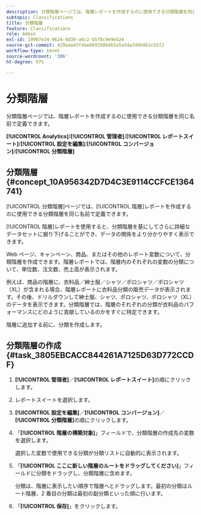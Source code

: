 ```yaml
---
description: 分類階層ページでは、階層レポートを作成するのに使用できる分類階層を同じ名前で定義できます。
subtopic: Classifications
title: 分類階層
feature: Classifications
role: Admin
exl-id: 19907e24-9624-4d30-a6c2-b5f8c9e9eb24
source-git-commit: 429aaa43fdae669350bdb5a5a54a7d4b9b1c65f2
workflow-type: tm+mt
source-wordcount: '306'
ht-degree: 97%

---
```


# 分類階層

分類階層ページでは、階層レポートを作成するのに使用できる分類階層を同じ名前で定義できます。

**[!UICONTROL Analytics]**/**[!UICONTROL 管理者]**/**[!UICONTROL レポートスイート]**/**[!UICONTROL 設定を編集]**/**[!UICONTROL コンバージョン]**/**[!UICONTROL 分類階層]**

## 分類階層 {#concept_10A956342D7D4C3E9114CCFCE1364741}

[!UICONTROL 分類階層]ページでは、[!UICONTROL 階層]レポートを作成するのに使用できる分類階層を同じ名前で定義できます。

[!UICONTROL 階層]レポートを使用すると、分類階層を基にしてさらに詳細なデータセットに掘り下げることができ、データの関係をより分かりやすく表示できます。

Web ページ、キャンペーン、商品、またはその他のレポート変数について、分類階層を作成できます。階層レポートでは、階層内のそれぞれの変数の分類について、単位数、注文数、売上高が表示されます。

例えば、商品の階層に、衣料品／紳士服／シャツ／ポロシャツ／ポロシャツ（XL）が含まれる場合、階層レポートに衣料品分類の販売データが表示されます。その後、ドリルダウンして紳士服、シャツ、ポロシャツ、ポロシャツ（XL）のデータを表示できます。分類階層では、階層のそれぞれの分類が衣料品のパフォーマンスにどのように貢献しているのかをすぐに特定できます。

階層に追加する前に、分類を作成します。

## 分類階層の作成 {#task_3805EBCACC844261A7125D63D772CCDF}

1. **[!UICONTROL 管理者]**／**[!UICONTROL レポートスイート]**&#x200B;の順にクリックします。
1. レポートスイートを選択します。
1. **[!UICONTROL 設定を編集]**／**[!UICONTROL コンバージョン]**／**[!UICONTROL 分類階層]**&#x200B;の順にクリックします。
1. 「**[!UICONTROL 階層の構築対象]**」フィールドで、分類階層の作成先の変数を選択します。

   選択した変数で使用できる分類が分類リストに自動的に表示されます。
1. 「**[!UICONTROL ここに新しい階層のルートをドラッグしてください]**」フィールドに分類をドラッグし、分類階層に含めます。

   分類は、階層に表示したい順序で階層へとドラッグします。最初の分類はルート階層、2 番目の分類は最初の副分類といった順に行います。
1. 「**[!UICONTROL 保存]**」をクリックします。
